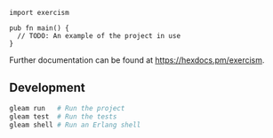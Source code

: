 ```gleam
import exercism

pub fn main() {
  // TODO: An example of the project in use
}
```

Further documentation can be found at <https://hexdocs.pm/exercism>.

## Development

```sh
gleam run   # Run the project
gleam test  # Run the tests
gleam shell # Run an Erlang shell
```

